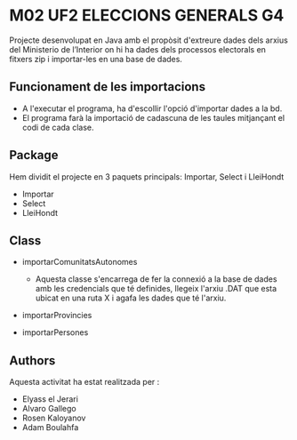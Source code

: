 # M02 UF2 ELECCIONS GENERALS G4

Projecte desenvolupat en Java amb el propòsit d'extreure dades dels arxius del Ministerio de l’Interior on hi ha dades dels processos electorals en fitxers zip i importar-les en una base de dades.

## Funcionament de les importacions

- A l'executar el programa, ha d'escollir l'opció d'importar dades a la bd.
- El programa farà la importació de cadascuna de les taules mitjançant el codi de cada clase.

## Package

Hem dividit el projecte en 3 paquets principals: Importar, Select i LleiHondt

- Importar
- Select
- LleiHondt

## Class

- importarComunitatsAutonomes
    - Aquesta classe s'encarrega de fer la connexió a la base de dades amb les credencials que té definides, llegeix l'arxiu .DAT que esta ubicat en una ruta X i agafa les dades que té l'arxiu.
    
- importarProvincies
- importarPersones

## Authors

Aquesta activitat ha estat realitzada per : 
-   Elyass el Jerari
-   Alvaro Gallego
-   Rosen Kaloyanov
-   Adam Boulahfa

